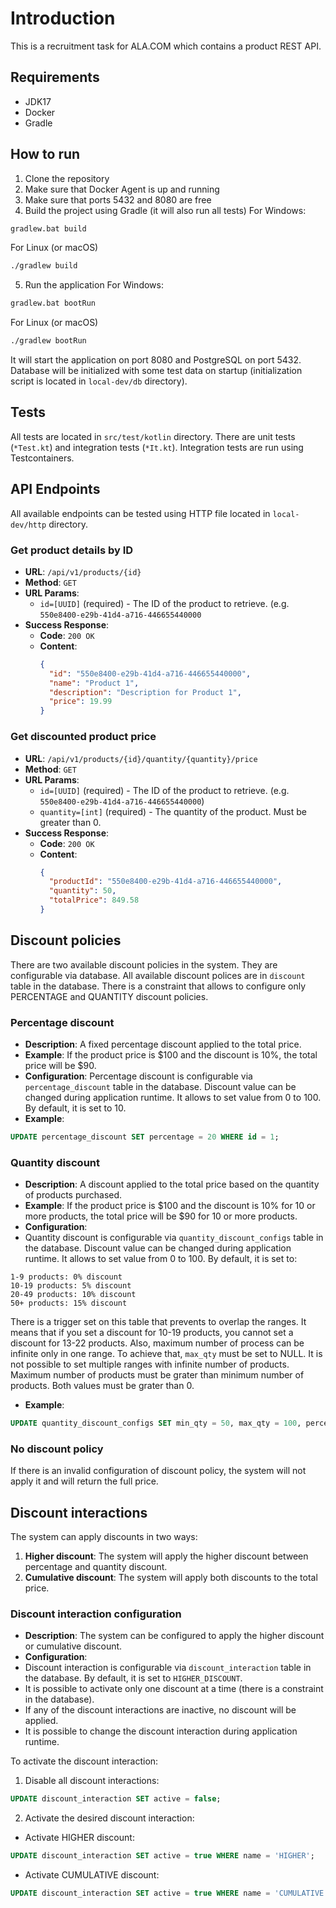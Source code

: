 # Introduction
This is a recruitment task for ALA.COM which contains a product REST API.

## Requirements
- JDK17
- Docker
- Gradle

## How to run
1. Clone the repository
2. Make sure that Docker Agent is up and running
3. Make sure that ports 5432 and 8080 are free
4. Build the project using Gradle (it will also run all tests)
For Windows:
```bash
gradlew.bat build
```
   
For Linux (or macOS)
```bash
./gradlew build
```

5. Run the application
For Windows:
```bash
gradlew.bat bootRun
```

For Linux (or macOS)
```bash
./gradlew bootRun
```

It will start the application on port 8080 and PostgreSQL on port 5432.
Database will be initialized with some test data on startup (initialization script is located in `local-dev/db` directory).

## Tests
All tests are located in `src/test/kotlin` directory.
There are unit tests (`*Test.kt`) and integration tests (`*It.kt`). Integration tests are run using Testcontainers.

## API Endpoints
All available endpoints can be tested using HTTP file located in `local-dev/http` directory.

### Get product details by ID
- **URL**: `/api/v1/products/{id}`
- **Method**: `GET`
- **URL Params**: 
  - `id=[UUID]` (required) - The ID of the product to retrieve. (e.g. `550e8400-e29b-41d4-a716-446655440000`
- **Success Response**:
  - **Code**: `200 OK`
  - **Content**: 
    ```json
    {
      "id": "550e8400-e29b-41d4-a716-446655440000",
      "name": "Product 1",
      "description": "Description for Product 1",
      "price": 19.99
    }
    ```

### Get discounted product price
- **URL**: `/api/v1/products/{id}/quantity/{quantity}/price`
- **Method**: `GET`
- **URL Params**:
    - `id=[UUID]` (required) - The ID of the product to retrieve. (e.g. `550e8400-e29b-41d4-a716-446655440000`)
    - `quantity=[int]` (required) - The quantity of the product. Must be greater than 0.
- **Success Response**:
  - **Code**: `200 OK`
  - **Content**:
    ```json
    {
      "productId": "550e8400-e29b-41d4-a716-446655440000",
      "quantity": 50,
      "totalPrice": 849.58
    }
    ```

## Discount policies
There are two available discount policies in the system.
They are configurable via database.
All available discount polices are in `discount` table in the database. There is a constraint that allows to configure only
PERCENTAGE and QUANTITY discount policies.

### Percentage discount
- **Description**: A fixed percentage discount applied to the total price.
- **Example**: If the product price is $100 and the discount is 10%, the total price will be $90.
- **Configuration**: 
Percentage discount is configurable via `percentage_discount` table in the database. Discount value can be changed during
application runtime. It allows to set value from 0 to 100. By default, it is set to 10.
- **Example**: 
```sql
UPDATE percentage_discount SET percentage = 20 WHERE id = 1;
```

### Quantity discount
- **Description**: A discount applied to the total price based on the quantity of products purchased.
- **Example**: If the product price is $100 and the discount is 10% for 10 or more products, the total price will be $90 for 10 or more products.
- **Configuration**:
- Quantity discount is configurable via `quantity_discount_configs` table in the database. Discount value can be changed during
application runtime. It allows to set value from 0 to 100. By default, it is set to:
```text
1-9 products: 0% discount
10-19 products: 5% discount
20-49 products: 10% discount
50+ products: 15% discount
```
There is a trigger set on this table that prevents to overlap the ranges. It means that if you set a discount for 10-19 products, you cannot set a discount for 13-22 products.
Also, maximum number of process can be infinite only in one range. To achieve that, `max_qty` must be set to NULL.
It is not possible to set multiple ranges with infinite number of products.
Maximum number of products must be grater than minimum number of products.
Both values must be grater than 0.
- **Example**:
```sql
UPDATE quantity_discount_configs SET min_qty = 50, max_qty = 100, percentage = 30 WHERE id = 4;
```

### No discount policy
If there is an invalid configuration of discount policy, the system will not apply it and will return the full price.

## Discount interactions
The system can apply discounts in two ways:
1. **Higher discount**: The system will apply the higher discount between percentage and quantity discount.
2. **Cumulative discount**: The system will apply both discounts to the total price.

### Discount interaction configuration
- **Description**: The system can be configured to apply the higher discount or cumulative discount.
- **Configuration**:
- Discount interaction is configurable via `discount_interaction` table in the database. By default, it is set to `HIGHER_DISCOUNT`.
- It is possible to activate only one discount at a time (there is a constraint in the database).
- If any of the discount interactions are inactive, no discount will be applied.
- It is possible to change the discount interaction during application runtime.

To activate the discount interaction:
1. Disable all discount interactions:
```sql
UPDATE discount_interaction SET active = false;
```
2. Activate the desired discount interaction:
* Activate HIGHER discount:
```sql
UPDATE discount_interaction SET active = true WHERE name = 'HIGHER';
```
* Activate CUMULATIVE discount:
```sql
UPDATE discount_interaction SET active = true WHERE name = 'CUMULATIVE';
```

